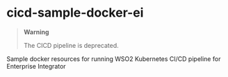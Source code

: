 # cicd-sample-docker-ei
> **Warning**
>
>   The CICD pipeline is deprecated.
>
Sample docker resources for running WSO2 Kubernetes CI/CD pipeline for Enterprise Integrator
